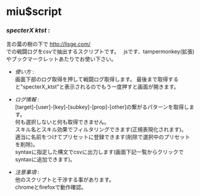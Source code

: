# miu$script  
### *specterX ktst* :  
言の葉の樹の下で <http://lisge.com/>  
での戦闘ログをcsvで抽出するスクリプトです。  
jsです、tampermonkey(拡張)やブックマークレットあたりでお使い下さい。  

* _使い方_ :  
画面下部のログ取得を押して戦闘ログ取得します。
最後まで取得すると"specterX_ktst"と表示されるのでもう一度押すと画面が開きます。  

* _ログ情報_ :  
[target]-[user]-[key]-[subkey]-[prop]-[other]の繋がるパターンを取得します。  
何も選択しないと何も取得できません。  
スキル名とスキル効果でフィルタリングできます(正規表現化されます)。  
適当に名前をつけてプリセットに登録できます(削除で選択中のプリセットを削除)。  
syntaxに指定した構文でcsvに出力します(画面下記一覧からクリックでsyntaxに追加できます)。  

* _注意事項_ :  
他のスクリプトと干渉する事があります。  
chromeとfirefoxで動作確認。  
